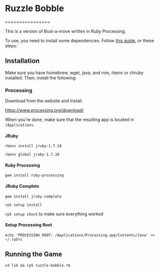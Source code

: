 # Ruzzle Bobble
================

This is a version of Bust-a-move written in Ruby Processing.

To use, you need to install some dependencies. Follow [this guide](https://github.com/jashkenas/ruby-processing/wiki/Installing-ruby-processing-on-the-mac), or these steps:


## Installation

Make sure you have homebrew, wget, java, and rvm, rbenv or chruby
installed. Then, install the following:

### Processing

Download from the website and install.

https://www.processing.org/download/

When you're done, make sure that the resulting app is located in
`/Applications`.

#### JRuby

`rbenv install jruby-1.7.18`

`rbenv global jruby-1.7.18`

#### Ruby Processing

`gem install ruby-processing`

#### JRuby Complete

`gem install jruby-complete`

`rp5 setup install`

`rp5 setup check` to make sure everything worked

#### Setup Processing Root

`echo 'PROCESSING_ROOT: /Applications/Processing.app/Contents/Java' >> ~/.rp5rc`

## Running the Game

`cd lib && rp5 ruzzle-bobble.rb`

